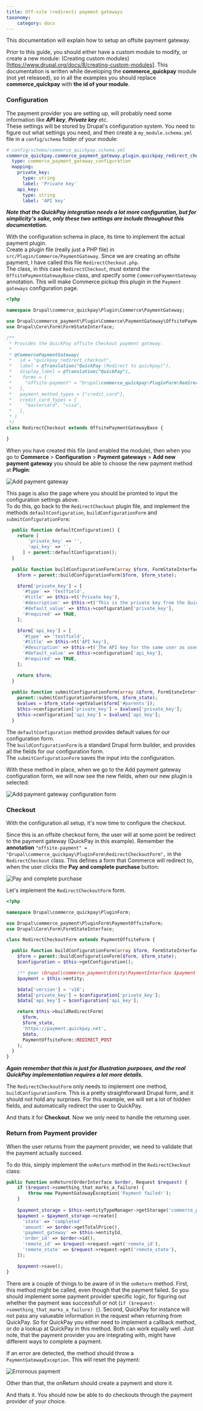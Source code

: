 ```yaml
---
title: Off-site (redirect) payment gateways
taxonomy:
    category: docs
---
```


This documentation will explain how to setup an offsite payment gateway.

Prior to this guide, you should either have a custom module to modify, or create a new module: (Creating custom modules)[https://www.drupal.org/docs/8/creating-custom-modules]. This documentation is written while developing the __commerce_quickpay__ module (not yet released), so in all the examples you should replace __commerce_quickpay__ with __the id of your module__.


### Configuration
The payment provider you are setting up, will probably need some information like ___API key___, ___Private key___ etc.  
These settings will be stored by Drupal's configuration system. You need to figure out what settings you need, and then create a `my_module.schema.yml` file in a `config/schema` folder of your module:

```yml
# config/schema/commerce_quickpay.schema.yml
commerce_quickpay.commerce_payment_gateway.plugin.quickpay_redirect_checkout:
  type: commerce_payment_gateway_configuration
  mapping:
    private_key:
      type: string
      label: 'Private key'
    api_key:
      type: string
      label: 'API key'

```
___Note that the QuickPay integration needs a lot more configuration, but for simplicity's sake, only these two settings are include throughout this documentation.___

With the configuration schema in place, its time to implement the actual payment plugin.  
Create a plugin file (really just a PHP file) in `src/Plugin/Commerce/PaymentGateway`. Since we are creating an offsite payment, I have called this file `RedirectCheckout.php`.  
The class, in this case `RedirectCheckout`, must extend the `OffsitePaymentGatewayBase` class, and specify some `CommercePaymentGateway` annotation. This will make Commerce pickup this plugin in the `Payment gateways` configuration page.

```php
<?php

namespace Drupal\commerce_quickpay\Plugin\Commerce\PaymentGateway;

use Drupal\commerce_payment\Plugin\Commerce\PaymentGateway\OffsitePaymentGatewayBase;
use Drupal\Core\Form\FormStateInterface;

/**
 * Provides the QuickPay offsite Checkout payment gateway.
 *
 * @CommercePaymentGateway(
 *   id = "quickpay_redirect_checkout",
 *   label = @Translation("QuickPay (Redirect to quickpay)"),
 *   display_label = @Translation("QuickPay"),
 *    forms = {
 *     "offsite-payment" = "Drupal\commerce_quickpay\PluginForm\RedirectCheckoutForm",
 *   },
 *   payment_method_types = {"credit_card"},
 *   credit_card_types = {
 *     "mastercard", "visa",
 *   },
 * )
 */
class RedirectCheckout extends OffsitePaymentGatewayBase {

}
```

When you have created this file (and enabled the module), then when you go to __Commerce__ > __Configuration__ > __Payment gateways__ > __Add new payment gateway__ you should be able to choose the new payment method at __Plugin__:

![Add payment gateway](add-payment-gateway.png)

This page is also the page where you should be promted to input the configuration settings above.  
To do this, go back to the `RedirectCheckout` plugin file, and implement the methods `defaultConfiguration`, `buildConfigurationForm` and `submitConfigurationForm`:

```php
  public function defaultConfiguration() {
    return [
        'private_key' => '',
        'api_key' => '',
      ] + parent::defaultConfiguration();
  }
  
  public function buildConfigurationForm(array $form, FormStateInterface $form_state) {
    $form = parent::buildConfigurationForm($form, $form_state);

    $form['private_key'] = [
      '#type' => 'textfield',
      '#title' => $this->t('Private key'),
      '#description' => $this->t('This is the private key from the Quickpay manager.'),
      '#default_value' => $this->configuration['private_key'],
      '#required' => TRUE,
    ];

    $form['api_key'] = [
      '#type' => 'textfield',
      '#title' => $this->t('API key'),
      '#description' => $this->t('The API key for the same user as used in Agreement ID.'),
      '#default_value' => $this->configuration['api_key'],
      '#required' => TRUE,
    ];

    return $form;
  }
  
  public function submitConfigurationForm(array &$form, FormStateInterface $form_state) {
    parent::submitConfigurationForm($form, $form_state);
    $values = $form_state->getValue($form['#parents']);
    $this->configuration['private_key'] = $values['private_key'];
    $this->configuration['api_key'] = $values['api_key'];
  }
```

The `defaultConfiguration` method provides default values for our configuration form.  
The `buildConfigurationForm` is a standard Drupal form builder, and provides all the fields for our configuration form.  
The `submitConfigurationForm` saves the input into the configuration.

With these method in place, when we go to the Add payment gateway configuration form, we will now see the new fields, when our new plugin is selected:

![Add payment gateway configuration form](add-payment-gateway-configuration-form.png)

### Checkout

With the configuration all setup, it's now time to configure the checkout.  

Since this is an offsite checkout form, the user will at some point be redirect to the payment gateway (QuickPay in this example). 
Remember the __annotation__ `"offsite-payment" = "Drupal\commerce_quickpay\PluginForm\RedirectCheckoutForm",` in the `RedirectCheckout` class. This defines a form that Commerce will redirect to, when the user clicks the __Pay and complete purchase__ button:

![Pay and complete purchase](pay-and-complete-purchase.png)

Let's implement the `RedirectCheckoutForm` form.

```php
<?php

namespace Drupal\commerce_quickpay\PluginForm;

use Drupal\commerce_payment\PluginForm\PaymentOffsiteForm;
use Drupal\Core\Form\FormStateInterface;

class RedirectCheckoutForm extends PaymentOffsiteForm {

  public function buildConfigurationForm(array $form, FormStateInterface $form_state) {
    $form = parent::buildConfigurationForm($form, $form_state);
    $configuration = $this->getConfiguration();

    /** @var \Drupal\commerce_payment\Entity\PaymentInterface $payment */
    $payment = $this->entity;

    $data['version'] = 'v10';
    $data['private_key'] = $configuration['private_key'];
    $data['api_key'] = $configuration['api_key'];

    return $this->buildRedirectForm(
      $form,
      $form_state,
      'https://payment.quickpay.net',
      $data,
      PaymentOffsiteForm::REDIRECT_POST
    );
  }
}
```
___Again remember that this is just for illustration purposes, and the real QuickPay implementation requires a lot more details.___  

The `RedirectCheckoutForm` only needs to implement one method, `buildConfigurationForm`. This is a pretty straightforward Drupal form, and it should not hold any surprises. For this example, we will set a lot of hidden fields, and automatically redirect the user to QuickPay.

And thats it for __Checkout__. Now we only need to handle the returning user.

### Return from Payment provider

When the user returns from the payment provider, we need to validate that the payment actually succeed. 

To do this, simply implement the `onReturn` method in the `RedirectCheckout` class:

```php
public function onReturn(OrderInterface $order, Request $request) {
    if ($request->something_that_marks_a_failure) {
        throw new PaymentGatewayException('Payment failed!');
    }
    
    $payment_storage = $this->entityTypeManager->getStorage('commerce_payment');
    $payment = $payment_storage->create([
      'state' => 'completed'
      'amount' => $order->getTotalPrice(),
      'payment_gateway' => $this->entityId,
      'order_id' => $order->id(),
      'remote_id' => $request->request->get('remote_id'),
      'remote_state' => $request->request->get('remote_state'),
    ]);

    $payment->save();
}
```

There are a couple of things to be aware of in the `onReturn` method. 
First, this method might be called, even though that the payment failed. So you should implement some payment provider specific logic, for figuring out whether the payment was successfull or not (`if ($request->something_that_marks_a_failure) {`).
Second, QuickPay for instance will not pass any valueable information in the request when returning from QuickPay. So for QuickPay you either need to implement a callback method, or do a lookup at QuickPay in this method. Both can work equally well. Just note, that the payment provider you are integrating with, might have different ways to complete a payment.

If an error are detected, the method should throw a `PaymentGatewayException`. This will reset the payment:

![Errornous payment](errornous-payment.png)

Other than that, the onReturn should create a payment and store it.

And thats it. You should now be able to do checkouts through the payment provider of your choice.
